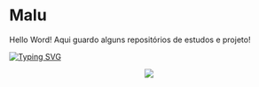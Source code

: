 # Malu
 Hello Word!
 Aqui guardo alguns repositórios de estudos e projeto!

<!-- Typing SVG -->
[![Typing SVG](https://readme-typing-svg.demolab.com?font=Fira+Code&weight=600&size=16&pause=1000&color=2581EC&width=435&lines=So+Long%2C+and+Thanks+for+All+the+Fish)](https://git.io/typing-svg)

<div align="center">
 
[![](https://img.shields.io/badge/linkedin-0a66c2)](https://www.linkedin.com/in/maria-luiza-lima-05911b298/)

</div>

